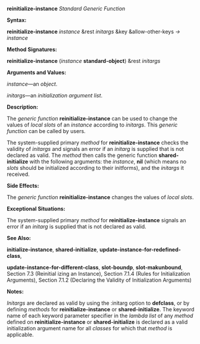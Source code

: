 **reinitialize-instance** *Standard Generic Function* 



**Syntax:** 



**reinitialize-instance** *instance* &amp;rest *initargs* &amp;key &amp;allow-other-keys *→ instance* 



**Method Signatures:** 



**reinitialize-instance** (*instance* **standard-object**) &amp;rest *initargs* 



**Arguments and Values:** 



*instance*—an *object*. 



*initargs*—an *initialization argument list*. 



**Description:** 



The *generic function* **reinitialize-instance** can be used to change the values of *local slots* of an *instance* according to *initargs*. This *generic function* can be called by users. 



The system-supplied primary *method* for **reinitialize-instance** checks the validity of *initargs* and signals an error if an *initarg* is supplied that is not declared as valid. The *method* then calls the generic function **shared-initialize** with the following arguments: the *instance*, **nil** (which means no *slots* should be initialized according to their initforms), and the *initargs* it received. 



**Side Effects:** 



The *generic function* **reinitialize-instance** changes the values of *local slots*. 







 



 



**Exceptional Situations:** 



The system-supplied primary *method* for **reinitialize-instance** signals an error if an *initarg* is supplied that is not declared as valid. 



**See Also:** 



**initialize-instance**, **shared-initialize**, **update-instance-for-redefined-class**, 



**update-instance-for-different-class**, **slot-boundp**, **slot-makunbound**, Section 7.3 (Reinitial izing an Instance), Section 7.1.4 (Rules for Initialization Arguments), Section 7.1.2 (Declaring the Validity of Initialization Arguments) 



**Notes:** 



*Initargs* are declared as valid by using the :initarg option to **defclass**, or by defining *methods* for **reinitialize-instance** or **shared-initialize**. The keyword name of each keyword parameter specifier in the *lambda list* of any *method* defined on **reinitialize-instance** or **shared-initialize** is declared as a valid initialization argument name for all *classes* for which that *method* is applicable. 



